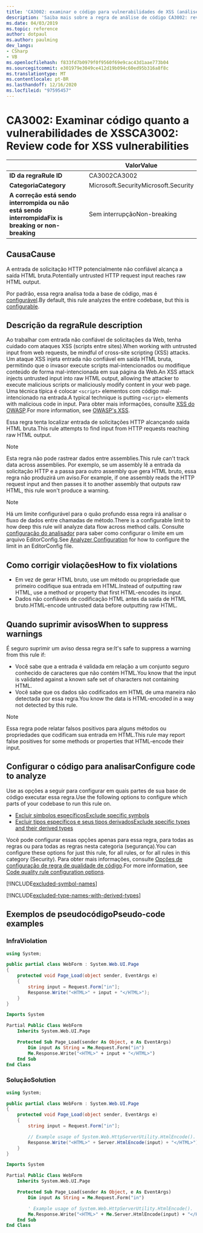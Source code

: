 ```yaml
---
title: 'CA3002: examinar o código para vulnerabilidades de XSS (análise de código)'
description: 'Saiba mais sobre a regra de análise de código CA3002: revise o código para vulnerabilidades de XSS'
ms.date: 04/03/2019
ms.topic: reference
author: dotpaul
ms.author: paulming
dev_langs:
- CSharp
- VB
ms.openlocfilehash: f833fd7b0979f0f9560f69e9cac43d1aae773b04
ms.sourcegitcommit: e301979e3049ce412d19b094c60ed95b316a8f8c
ms.translationtype: MT
ms.contentlocale: pt-BR
ms.lasthandoff: 12/16/2020
ms.locfileid: "97595457"
---
```

# <a name="ca3002-review-code-for-xss-vulnerabilities"></a><span data-ttu-id="72a9f-103">CA3002: Examinar código quanto a vulnerabilidades de XSS</span><span class="sxs-lookup"><span data-stu-id="72a9f-103">CA3002: Review code for XSS vulnerabilities</span></span>

| | <span data-ttu-id="72a9f-104">Valor</span><span class="sxs-lookup"><span data-stu-id="72a9f-104">Value</span></span> |
|-|-|
| <span data-ttu-id="72a9f-105">**ID da regra**</span><span class="sxs-lookup"><span data-stu-id="72a9f-105">**Rule ID**</span></span> |<span data-ttu-id="72a9f-106">CA3002</span><span class="sxs-lookup"><span data-stu-id="72a9f-106">CA3002</span></span>|
| <span data-ttu-id="72a9f-107">**Categoria**</span><span class="sxs-lookup"><span data-stu-id="72a9f-107">**Category**</span></span> |<span data-ttu-id="72a9f-108">Microsoft.Security</span><span class="sxs-lookup"><span data-stu-id="72a9f-108">Microsoft.Security</span></span>|
| <span data-ttu-id="72a9f-109">**A correção está sendo interrompida ou não está sendo interrompida**</span><span class="sxs-lookup"><span data-stu-id="72a9f-109">**Fix is breaking or non-breaking**</span></span> |<span data-ttu-id="72a9f-110">Sem interrupção</span><span class="sxs-lookup"><span data-stu-id="72a9f-110">Non-breaking</span></span>|

## <a name="cause"></a><span data-ttu-id="72a9f-111">Causa</span><span class="sxs-lookup"><span data-stu-id="72a9f-111">Cause</span></span>

<span data-ttu-id="72a9f-112">A entrada de solicitação HTTP potencialmente não confiável alcança a saída HTML bruta.</span><span class="sxs-lookup"><span data-stu-id="72a9f-112">Potentially untrusted HTTP request input reaches raw HTML output.</span></span>

<span data-ttu-id="72a9f-113">Por padrão, essa regra analisa toda a base de código, mas é [configurável](#configure-code-to-analyze).</span><span class="sxs-lookup"><span data-stu-id="72a9f-113">By default, this rule analyzes the entire codebase, but this is [configurable](#configure-code-to-analyze).</span></span>

## <a name="rule-description"></a><span data-ttu-id="72a9f-114">Descrição da regra</span><span class="sxs-lookup"><span data-stu-id="72a9f-114">Rule description</span></span>

<span data-ttu-id="72a9f-115">Ao trabalhar com entrada não confiável de solicitações da Web, tenha cuidado com ataques XSS (scripts entre sites).</span><span class="sxs-lookup"><span data-stu-id="72a9f-115">When working with untrusted input from web requests, be mindful of cross-site scripting (XSS) attacks.</span></span> <span data-ttu-id="72a9f-116">Um ataque XSS injeta entrada não confiável em saída HTML bruta, permitindo que o invasor execute scripts mal-intencionados ou modifique conteúdo de forma mal-intencionada em sua página da Web.</span><span class="sxs-lookup"><span data-stu-id="72a9f-116">An XSS attack injects untrusted input into raw HTML output, allowing the attacker to execute malicious scripts or maliciously modify content in your web page.</span></span> <span data-ttu-id="72a9f-117">Uma técnica típica é colocar `<script>` elementos com código mal-intencionado na entrada.</span><span class="sxs-lookup"><span data-stu-id="72a9f-117">A typical technique is putting `<script>` elements with malicious code in input.</span></span> <span data-ttu-id="72a9f-118">Para obter mais informações, consulte [XSS do OWASP](https://www.owasp.org/index.php/Cross-site_Scripting_(XSS)).</span><span class="sxs-lookup"><span data-stu-id="72a9f-118">For more information, see [OWASP's XSS](https://www.owasp.org/index.php/Cross-site_Scripting_(XSS)).</span></span>

<span data-ttu-id="72a9f-119">Essa regra tenta localizar entrada de solicitações HTTP alcançando saída HTML bruta.</span><span class="sxs-lookup"><span data-stu-id="72a9f-119">This rule attempts to find input from HTTP requests reaching raw HTML output.</span></span>

> [!NOTE]
> <span data-ttu-id="72a9f-120">Esta regra não pode rastrear dados entre assemblies.</span><span class="sxs-lookup"><span data-stu-id="72a9f-120">This rule can't track data across assemblies.</span></span> <span data-ttu-id="72a9f-121">Por exemplo, se um assembly lê a entrada da solicitação HTTP e a passa para outro assembly que gera HTML bruto, essa regra não produzirá um aviso.</span><span class="sxs-lookup"><span data-stu-id="72a9f-121">For example, if one assembly reads the HTTP request input and then passes it to another assembly that outputs raw HTML, this rule won't produce a warning.</span></span>

> [!NOTE]
> <span data-ttu-id="72a9f-122">Há um limite configurável para o quão profundo essa regra irá analisar o fluxo de dados entre chamadas de método.</span><span class="sxs-lookup"><span data-stu-id="72a9f-122">There is a configurable limit to how deep this rule will analyze data flow across method calls.</span></span> <span data-ttu-id="72a9f-123">Consulte [configuração do analisador](https://github.com/dotnet/roslyn-analyzers/blob/master/docs/Analyzer%20Configuration.md#dataflow-analysis) para saber como configurar o limite em um arquivo EditorConfig.</span><span class="sxs-lookup"><span data-stu-id="72a9f-123">See [Analyzer Configuration](https://github.com/dotnet/roslyn-analyzers/blob/master/docs/Analyzer%20Configuration.md#dataflow-analysis) for how to configure the limit in an EditorConfig file.</span></span>

## <a name="how-to-fix-violations"></a><span data-ttu-id="72a9f-124">Como corrigir violações</span><span class="sxs-lookup"><span data-stu-id="72a9f-124">How to fix violations</span></span>

- <span data-ttu-id="72a9f-125">Em vez de gerar HTML bruto, use um método ou propriedade que primeiro codifique sua entrada em HTML.</span><span class="sxs-lookup"><span data-stu-id="72a9f-125">Instead of outputting raw HTML, use a method or property that first HTML-encodes its input.</span></span>
- <span data-ttu-id="72a9f-126">Dados não confiáveis de codificação HTML antes da saída de HTML bruto.</span><span class="sxs-lookup"><span data-stu-id="72a9f-126">HTML-encode untrusted data before outputting raw HTML.</span></span>

## <a name="when-to-suppress-warnings"></a><span data-ttu-id="72a9f-127">Quando suprimir avisos</span><span class="sxs-lookup"><span data-stu-id="72a9f-127">When to suppress warnings</span></span>

<span data-ttu-id="72a9f-128">É seguro suprimir um aviso dessa regra se:</span><span class="sxs-lookup"><span data-stu-id="72a9f-128">It's safe to suppress a warning from this rule if:</span></span>

- <span data-ttu-id="72a9f-129">Você sabe que a entrada é validada em relação a um conjunto seguro conhecido de caracteres que não contém HTML.</span><span class="sxs-lookup"><span data-stu-id="72a9f-129">You know that the input is validated against a known safe set of characters not containing HTML.</span></span>
- <span data-ttu-id="72a9f-130">Você sabe que os dados são codificados em HTML de uma maneira não detectada por essa regra.</span><span class="sxs-lookup"><span data-stu-id="72a9f-130">You know the data is HTML-encoded in a way not detected by this rule.</span></span>

> [!NOTE]
> <span data-ttu-id="72a9f-131">Essa regra pode relatar falsos positivos para alguns métodos ou propriedades que codificam sua entrada em HTML.</span><span class="sxs-lookup"><span data-stu-id="72a9f-131">This rule may report false positives for some methods or properties that HTML-encode their input.</span></span>

## <a name="configure-code-to-analyze"></a><span data-ttu-id="72a9f-132">Configurar o código para analisar</span><span class="sxs-lookup"><span data-stu-id="72a9f-132">Configure code to analyze</span></span>

<span data-ttu-id="72a9f-133">Use as opções a seguir para configurar em quais partes de sua base de código executar essa regra.</span><span class="sxs-lookup"><span data-stu-id="72a9f-133">Use the following options to configure which parts of your codebase to run this rule on.</span></span>

- [<span data-ttu-id="72a9f-134">Excluir símbolos específicos</span><span class="sxs-lookup"><span data-stu-id="72a9f-134">Exclude specific symbols</span></span>](#exclude-specific-symbols)
- [<span data-ttu-id="72a9f-135">Excluir tipos específicos e seus tipos derivados</span><span class="sxs-lookup"><span data-stu-id="72a9f-135">Exclude specific types and their derived types</span></span>](#exclude-specific-types-and-their-derived-types)

<span data-ttu-id="72a9f-136">Você pode configurar essas opções apenas para essa regra, para todas as regras ou para todas as regras nesta categoria (segurança).</span><span class="sxs-lookup"><span data-stu-id="72a9f-136">You can configure these options for just this rule, for all rules, or for all rules in this category (Security).</span></span> <span data-ttu-id="72a9f-137">Para obter mais informações, consulte [Opções de configuração de regra de qualidade de código](../code-quality-rule-options.md).</span><span class="sxs-lookup"><span data-stu-id="72a9f-137">For more information, see [Code quality rule configuration options](../code-quality-rule-options.md).</span></span>

[!INCLUDE[excluded-symbol-names](~/includes/code-analysis/excluded-symbol-names.md)]

[!INCLUDE[excluded-type-names-with-derived-types](~/includes/code-analysis/excluded-type-names-with-derived-types.md)]

## <a name="pseudo-code-examples"></a><span data-ttu-id="72a9f-138">Exemplos de pseudocódigo</span><span class="sxs-lookup"><span data-stu-id="72a9f-138">Pseudo-code examples</span></span>

### <a name="violation"></a><span data-ttu-id="72a9f-139">Infra</span><span class="sxs-lookup"><span data-stu-id="72a9f-139">Violation</span></span>

```csharp
using System;

public partial class WebForm : System.Web.UI.Page
{
    protected void Page_Load(object sender, EventArgs e)
    {
        string input = Request.Form["in"];
        Response.Write("<HTML>" + input + "</HTML>");
    }
}
```

```vb
Imports System

Partial Public Class WebForm
    Inherits System.Web.UI.Page

    Protected Sub Page_Load(sender As Object, e As EventArgs)
        Dim input As String = Me.Request.Form("in")
        Me.Response.Write("<HTML>" + input + "</HTML>")
    End Sub
End Class
```

### <a name="solution"></a><span data-ttu-id="72a9f-140">Solução</span><span class="sxs-lookup"><span data-stu-id="72a9f-140">Solution</span></span>

```csharp
using System;

public partial class WebForm : System.Web.UI.Page
{
    protected void Page_Load(object sender, EventArgs e)
    {
        string input = Request.Form["in"];

        // Example usage of System.Web.HttpServerUtility.HtmlEncode().
        Response.Write("<HTML>" + Server.HtmlEncode(input) + "</HTML>");
    }
}
```

```vb
Imports System

Partial Public Class WebForm
    Inherits System.Web.UI.Page

    Protected Sub Page_Load(sender As Object, e As EventArgs)
        Dim input As String = Me.Request.Form("in")

        ' Example usage of System.Web.HttpServerUtility.HtmlEncode().
        Me.Response.Write("<HTML>" + Me.Server.HtmlEncode(input) + "</HTML>")
    End Sub
End Class
```
